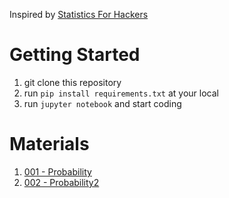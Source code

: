 Inspired by [Statistics For Hackers](https://speakerdeck.com/jakevdp/statistics-for-hackers)

# Getting Started
1. git clone this repository
2. run `pip install requirements.txt` at your local
3. run `jupyter notebook` and start coding

# Materials

1. [001 - Probability](https://nbviewer.jupyter.org/github/ariepratama/learnstats/blob/master/001-statistics_for_hackers/001-%20CodeLab%20-%20Probability.ipynb)
2. [002 - Probability2](https://nbviewer.jupyter.org/github/ariepratama/learnstats/blob/master/001-statistics_for_hackers/002%20-%20CodeLab%20-%20Probability2.ipynb)